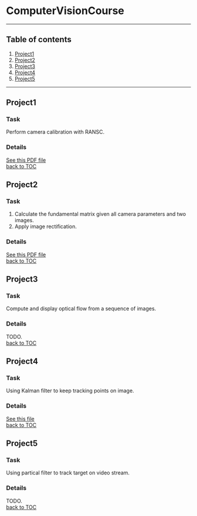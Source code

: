 # ComputerVisionCourse
-------
## <span id="TOC">Table of contents</span>
1. [Project1](#P1)
2. [Project2](#P2)
3. [Project3](#P3)
4. [Project4](#P4)
5. [Project5](#P5)
-------
## <span id="P1">Project1</span>
### Task
Perform camera calibration with RANSC.
### Details
[See this PDF file](https://github.com/Qiang-F-F/ComputerVisionCourse/blob/master/Project1/report/report.pdf)  
[back to TOC](#TOC)

## <span id="P2">Project2</span>
### Task
1. Calculate the fundamental matrix given all camera parameters and two images.
2. Apply image rectification.
### Details
[See this PDF file](https://github.com/Qiang-F-F/ComputerVisionCourse/blob/master/Project2/report/main.pdf)  
[back to TOC](#TOC)
## <span id="P3">Project3</span>
### Task
Compute and display optical flow from a sequence of images.
### Details
TODO.  
[back to TOC](#TOC)
## <span id="P4">Project4</span>
### Task
Using Kalman filter to keep tracking points on image.
### Details
[See this file](https://github.com/Qiang-F-F/ComputerVisionCourse/blob/master/Project4/report/report.pdf)     
[back to TOC](#TOC)
## <span id="P5">Project5</span>
### Task
Using partical filter to track target on video stream.
### Details
TODO.  
[back to TOC](#TOC)
